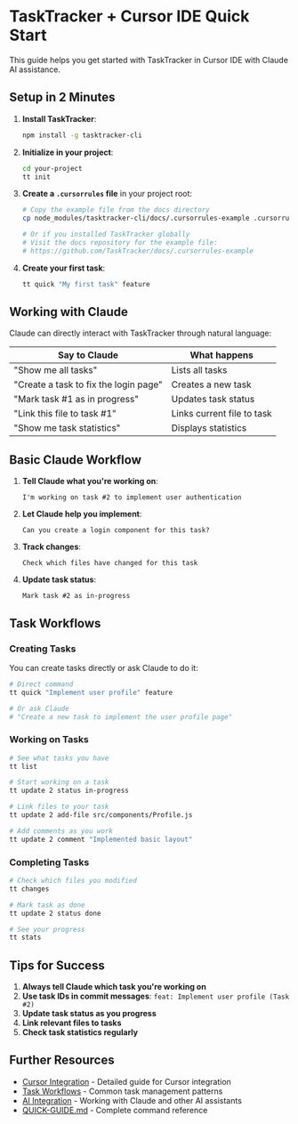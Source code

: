 # TaskTracker + Cursor IDE Quick Start

This guide helps you get started with TaskTracker in Cursor IDE with Claude AI assistance.

## Setup in 2 Minutes

1. **Install TaskTracker**:
   ```bash
   npm install -g tasktracker-cli
   ```

2. **Initialize in your project**:
   ```bash
   cd your-project
   tt init
   ```

3. **Create a `.cursorrules` file** in your project root:
   ```bash
   # Copy the example file from the docs directory
   cp node_modules/tasktracker-cli/docs/.cursorrules-example .cursorrules
   
   # Or if you installed TaskTracker globally
   # Visit the docs repository for the example file:
   # https://github.com/TaskTracker/docs/.cursorrules-example
   ```

4. **Create your first task**:
   ```bash
   tt quick "My first task" feature
   ```

## Working with Claude

Claude can directly interact with TaskTracker through natural language:

| Say to Claude | What happens |
|---------------|--------------|
| "Show me all tasks" | Lists all tasks |
| "Create a task to fix the login page" | Creates a new task |
| "Mark task #1 as in progress" | Updates task status |
| "Link this file to task #1" | Links current file to task |
| "Show me task statistics" | Displays statistics |

## Basic Claude Workflow

1. **Tell Claude what you're working on**:
   ```
   I'm working on task #2 to implement user authentication
   ```

2. **Let Claude help you implement**:
   ```
   Can you create a login component for this task?
   ```

3. **Track changes**:
   ```
   Check which files have changed for this task
   ```

4. **Update task status**:
   ```
   Mark task #2 as in-progress
   ```

## Task Workflows

### Creating Tasks

You can create tasks directly or ask Claude to do it:

```bash
# Direct command
tt quick "Implement user profile" feature

# Or ask Claude
# "Create a new task to implement the user profile page"
```

### Working on Tasks

```bash
# See what tasks you have
tt list

# Start working on a task
tt update 2 status in-progress

# Link files to your task
tt update 2 add-file src/components/Profile.js

# Add comments as you work
tt update 2 comment "Implemented basic layout"
```

### Completing Tasks

```bash
# Check which files you modified
tt changes

# Mark task as done
tt update 2 status done

# See your progress
tt stats
```

## Tips for Success

1. **Always tell Claude which task you're working on**
2. **Use task IDs in commit messages**: `feat: Implement user profile (Task #2)`
3. **Update task status as you progress**
4. **Link relevant files to tasks**
5. **Check task statistics regularly**

## Further Resources

- [Cursor Integration](cursor-integration.md) - Detailed guide for Cursor integration
- [Task Workflows](task-workflows.md) - Common task management patterns
- [AI Integration](AI-INTEGRATION.md) - Working with Claude and other AI assistants
- [QUICK-GUIDE.md](QUICK-GUIDE.md) - Complete command reference 